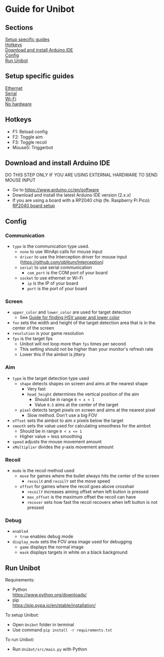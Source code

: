 # Guide for Unibot

## Sections  
[Setup specific guides](#setup-specific-guides)  
[Hotkeys](#hotkeys)  
[Download and install Arduino IDE](#download-and-install-arduino-ide)  
[Config](#config)  
[Run Unibot](#run-unibot)  

## Setup specific guides
[Ethernet](Ethernet.md)  
[Serial](Serial.md)  
[Wi-Fi](WiFi.md)  
[No hardware](NoHardware.md)  

## Hotkeys
- F1: Reload config
- F2: Toggle aim
- F3: Toggle recoil
- Mouse5: Triggerbot

## Download and install Arduino IDE
DO THIS STEP ONLY IF YOU ARE USING EXTERNAL HARDWARE TO SEND MOUSE INPUT
- Go to https://www.arduino.cc/en/software
- Download and install the latest Arduino IDE version (2.x.x)
- If you are using a board with a RP2040 chip (fe. Raspberry Pi Pico): [RP2040 board setup](RP2040_Setup.md)

## Config
### Communication
- `type` is the communication type used.  
    - `none` to use WinApi calls for mouse input
    - `driver` to use the Interception driver for mouse input (https://github.com/oblitum/Interception)
    - `serial` to use serial communication  
        - `com_port` is the COM port of your board
    - `socket` to use ethernet or Wi-Fi  
        - `ip` is the IP of your board
        - `port` is the port of your board

### Screen
- `upper_color` and `lower_color` are used for target detection 
    - See [Guide for finding HSV upper and lower color](HSV_Guide.md)  
- `fov` sets the width and height of the target detection area that is in the center of the screen  
- `resolution` is your game resolution  
- `fps` is the target fps  
    - Unibot will not loop more than `fps` times per second  
    - This setting should not be higher than your monitor's refresh rate  
    - Lower this if the aimbot is jittery

### Aim
- `type` is the target detection type used
    - `shape` detects shapes on screen and aims at the nearest shape
        - Very fast
        - `head_height` determines the vertical position of the aim
            - Should be in range `0 < x < 1`
            - Value `0.5` aims at the center of the target
    - `pixel` detects target pixels on screen and aims at the nearest pixel
        - Slow method. Don't use a big FOV
- `offset` sets the aimbot to aim _x_ pixels below the target  
- `smooth` sets the value used for calculating smoothess for the aimbot 
    - Should be in range `0 < x <= 1`
    - Higher value = less smoothing 
- `speed` adjusts the mouse movement amount
- `xMultiplier` divides the y-axis movement amount


### Recoil
- `mode` is the recoil method used
    - `move` for games where the bullet always hits the center of the screen
        - `recoilX` and `recoilY` set the move speed
    - `offset` for games where the recoil goes above crosshair
        - `recoilY` increases aiming offset when left button is pressed
        - `max_offset` is the maximum offset the recoil can have
        - `recover` sets how fast the recoil recovers when left button is not pressed

### Debug
- `enabled`
    - `true` enables debug mode
- `display_mode` sets the FOV area image used for debugging
    - `game` displays the normal image
    - `mask` displays targets in white on a black background


## Run Unibot
Requirements:
- Python  
https://www.python.org/downloads/
- pip  
https://pip.pypa.io/en/stable/installation/

To setup Unibot:
- Open `Unibot` folder in terminal
- Use command `pip install -r requirements.txt`

To run Unibot:
- Run `Unibot/src/main.py` with Python